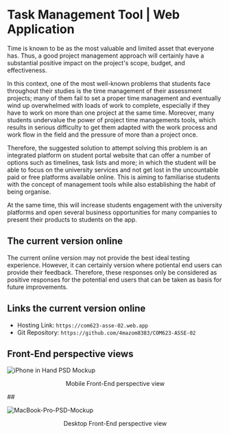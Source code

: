 # Task Management Tool | Web Application

Time is known to be as the most valuable and limited asset that everyone has. Thus, a good project management approach will certainly have a substantial positive impact on the project's scope, budget, and effectiveness.

In this context, one of the most well-known problems that students face throughout their studies is the time management of their assessment projects; many of them fail to set a proper time management and eventually wind up overwhelmed with loads of work to complete, especially if they have to work on more than one project at the same time. Moreover, many students undervalue the power of project time managements tools, which results in serious difficulty to get them adapted with the work process and work flow in the field and the pressure of more than a project once.

Therefore, the suggested solution to attempt solving this problem is an integrated platform on student portal website that can offer a number of options such as timelines, task lists and more; in which the student will be able to focus on the university services and not get lost in the uncountable paid or free platforms available online. This is aiming to familiarise students with the concept of management tools while also establishing the habit of being organise.

At the same time, this will increase students engagement with the university platforms and open several business opportunities for many companies to present their products to students on the app.

##  The current version online

The current online version  may not provide the best ideal testing experience. However, it can certainly version where potiental end users can provide their feedback. Therefore, these responses only be considered as positive responses for the potential end users that can be taken as basis for future improvements.


##  Links the current version online

  - Hosting Link: `https://com623-asse-02.web.app`
  - Git Repository: `https://github.com/4mazom8383/COM623-ASSE-02`

##  Front-End perspective views


![iPhone in Hand PSD Mockup](https://user-images.githubusercontent.com/72255167/212312521-3c48ebe1-dc3c-4f6c-b7fc-3689e8e15ad2.png)
<p align = "center"> Mobile Front-End perspective view </p>
##

![MacBook-Pro-PSD-Mockup](https://user-images.githubusercontent.com/72255167/212312787-f05f2bba-45ef-4ba9-b25d-4f94e334a2bf.png)
<p align = "center"> Desktop Front-End perspective view </p>